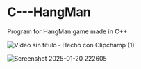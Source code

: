 # C---HangMan
Program for HangMan game made in C++


![Vídeo sin título ‐ Hecho con Clipchamp (1)](https://github.com/user-attachments/assets/6d41a49f-a8ec-445f-bffb-0ca0c6028ce7)

![Screenshot 2025-01-20 222605](https://github.com/user-attachments/assets/665704a2-d1fc-4860-92a1-3f77e1123a0d)
